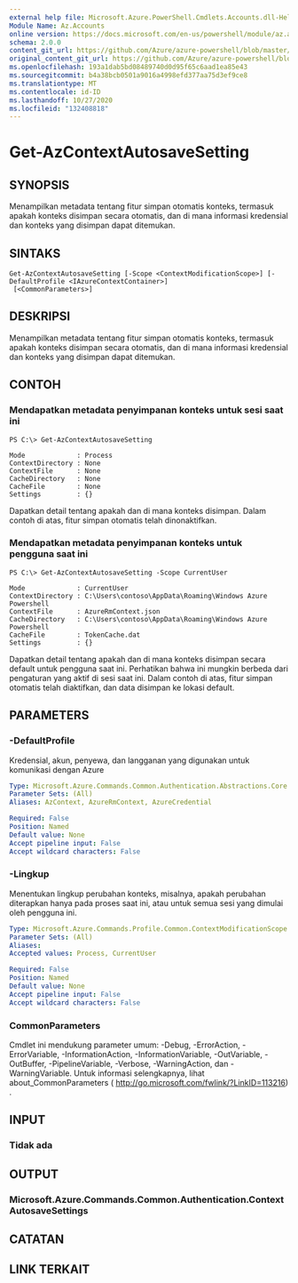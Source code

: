 ```yaml
---
external help file: Microsoft.Azure.PowerShell.Cmdlets.Accounts.dll-Help.xml
Module Name: Az.Accounts
online version: https://docs.microsoft.com/en-us/powershell/module/az.accounts/get-azcontextautosavesetting
schema: 2.0.0
content_git_url: https://github.com/Azure/azure-powershell/blob/master/src/Accounts/Accounts/help/Get-AzContextAutosaveSetting.md
original_content_git_url: https://github.com/Azure/azure-powershell/blob/master/src/Accounts/Accounts/help/Get-AzContextAutosaveSetting.md
ms.openlocfilehash: 193a1dab5bd08489740d0d95f65c6aad1ea85e43
ms.sourcegitcommit: b4a38bcb0501a9016a4998efd377aa75d3ef9ce8
ms.translationtype: MT
ms.contentlocale: id-ID
ms.lasthandoff: 10/27/2020
ms.locfileid: "132408818"
---
```

# Get-AzContextAutosaveSetting

## SYNOPSIS
Menampilkan metadata tentang fitur simpan otomatis konteks, termasuk apakah konteks disimpan secara otomatis, dan di mana informasi kredensial dan konteks yang disimpan dapat ditemukan.

## SINTAKS

```
Get-AzContextAutosaveSetting [-Scope <ContextModificationScope>] [-DefaultProfile <IAzureContextContainer>]
 [<CommonParameters>]
```

## DESKRIPSI
Menampilkan metadata tentang fitur simpan otomatis konteks, termasuk apakah konteks disimpan secara otomatis, dan di mana informasi kredensial dan konteks yang disimpan dapat ditemukan.

## CONTOH

### Mendapatkan metadata penyimpanan konteks untuk sesi saat ini
```
PS C:\> Get-AzContextAutosaveSetting

Mode             : Process
ContextDirectory : None
ContextFile      : None
CacheDirectory   : None
CacheFile        : None
Settings         : {}
```

Dapatkan detail tentang apakah dan di mana konteks disimpan.  Dalam contoh di atas, fitur simpan otomatis telah dinonaktifkan.

### Mendapatkan metadata penyimpanan konteks untuk pengguna saat ini
```
PS C:\> Get-AzContextAutosaveSetting -Scope CurrentUser

Mode             : CurrentUser
ContextDirectory : C:\Users\contoso\AppData\Roaming\Windows Azure Powershell
ContextFile      : AzureRmContext.json
CacheDirectory   : C:\Users\contoso\AppData\Roaming\Windows Azure Powershell
CacheFile        : TokenCache.dat
Settings         : {}
```

Dapatkan detail tentang apakah dan di mana konteks disimpan secara default untuk pengguna saat ini.  Perhatikan bahwa ini mungkin berbeda dari pengaturan yang aktif di sesi saat ini. Dalam contoh di atas, fitur simpan otomatis telah diaktifkan, dan data disimpan ke lokasi default.

## PARAMETERS

### -DefaultProfile
Kredensial, akun, penyewa, dan langganan yang digunakan untuk komunikasi dengan Azure

```yaml
Type: Microsoft.Azure.Commands.Common.Authentication.Abstractions.Core.IAzureContextContainer
Parameter Sets: (All)
Aliases: AzContext, AzureRmContext, AzureCredential

Required: False
Position: Named
Default value: None
Accept pipeline input: False
Accept wildcard characters: False
```

### -Lingkup
Menentukan lingkup perubahan konteks, misalnya, apakah perubahan diterapkan hanya pada proses saat ini, atau untuk semua sesi yang dimulai oleh pengguna ini.

```yaml
Type: Microsoft.Azure.Commands.Profile.Common.ContextModificationScope
Parameter Sets: (All)
Aliases:
Accepted values: Process, CurrentUser

Required: False
Position: Named
Default value: None
Accept pipeline input: False
Accept wildcard characters: False
```

### CommonParameters
Cmdlet ini mendukung parameter umum: -Debug, -ErrorAction, -ErrorVariable, -InformationAction, -InformationVariable, -OutVariable, -OutBuffer, -PipelineVariable, -Verbose, -WarningAction, dan -WarningVariable. Untuk informasi selengkapnya, lihat about_CommonParameters ( http://go.microsoft.com/fwlink/?LinkID=113216) .

## INPUT

### Tidak ada

## OUTPUT

### Microsoft.Azure.Commands.Common.Authentication.ContextAutosaveSettings

## CATATAN

## LINK TERKAIT
